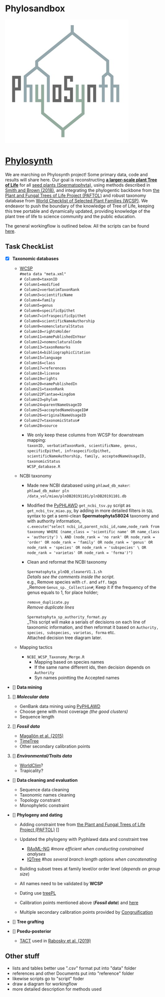 # Phylosandbox

![logo](./image/PhyloSynth.jpg)
# [Phylosynth](https://github.com/phylosynth)

We are marching on Phylosynth project! Some primary data, code and results will share here. Our goal is reconstructing [**a larger-scale plant Tree of Life**](https://bsapubs.onlinelibrary.wiley.com/doi/10.1002/ajb2.1041) for all [seed plants (Spermatophyta)](https://www.ncbi.nlm.nih.gov/Taxonomy/Browser/wwwtax.cgi?id=58024), using methods described in [Smith and Brown (2018)](https://bsapubs.onlinelibrary.wiley.com/doi/full/10.1002/ajb2.1019), and integrating the phylogentic backbone from  [the Plant and Fungal Trees of Life Project (PAFTOL)](https://www.kew.org/science/our-science/projects/plant-and-fungal-trees-of-life) and robust taxonomy database from [World Checklist of Selected Plant Families (WCSP)](https://wcsp.science.kew.org/home.do). We endeavor to push the boundary of the knowledge of Tree of Life, keeping this tree portable and dynamically updated, providing knowledge of the plant tree of life to science community and the public education.  

The general workingflow is outlined below.  All the scripts can be found [here](https://github.com/phylosynth/Phylosandbox/tree/master/script).

## Task CheckList
- [x] **Taxonomic databases**
	* [WCSP](https://wcsp.science.kew.org/home.do)  
	  `#meta data "meta.xml"`  
    `# Column0=taxonID`  
    `# Column1=modified`  
    `# Column2=verbatimTaxonRank`  
    `# Column3=scientificName`  
    `# Column4=family`  
    `# Column5=genus`  
    `# Column6=specificEpithet`  
    `# Column7=infraspecificEpithet`  
    `# Column8=scientificNameAuthorship`  
    `# Column9=nomenclaturalStatus`  
    `# Column10=rightsHolder`  
    `# Column11=namePublishedInYear`  
    `# Column12=nomenclaturalCode`  
    `# Column13=taxonRemarks`  
    `# Column14=bibliographicCitation`  
    `# Column15=language`  
    `# Column16=class`  
    `# Column17=references`  
    `# Column18=license`  
    `# Column19=rights`  
    `# Column20=namePublishedIn`  
    `# Column21=taxonRank`  
    `# Column22Plantae=kingdom`  
    `# Column23=phylum`  
    `# Column24=parentNameUsageID`  
    `# Column25=acceptedNameUsageID#`  
    `# Column26=originalNameUsageID`  
    `# Column27=taxonomicStatus#`  
    `# Column28=source`  
        - We only keep these columns from WCSP for downstream mapping:  
    `taxonID, verbatimTaxonRank, scientificName, genus, specificEpithet, infraspecificEpithet, scientificNameAuthorship, family, acceptedNameUsageID, taxonomicStatus`  
      `WCSP_database.R`
	
	* NCBI taxonomy  
	    + Made new NCBI databased using `phlawd_db_maker`:  
	      `phlawd_db_maker pln /data_vol/miao/plnDB20191101/plnDB20191101.db`  
	    + Modified the [PyPHLAWD](https://github.com/FePhyFoFum/PyPHLAWD) `get_ncbi_tsv.py` script as `get_ncbi_tsv_miao.py`, by adding in more detailed filters in `SQL` syntax to get a semi-clean **Spermatophyta58024** taxonomy and with authority information_  
	      `c.execute("select ncbi_id,parent_ncbi_id,name,node_rank from taxonomy WHERE (name_class = 'scientific name' OR name_class = 'authority') \
    AND (node_rank = 'no rank' OR node_rank = 'order' OR node_rank = 'family' OR node_rank = 'genus' OR node_rank = 'species' OR node_rank = 'subspecies' \
    OR node_rank = 'varietas' OR node_rank = 'forma')")`  
    
      + Clean and reformat the NCBI taxonomy  
      
        `Spermatophyta_plnDB_cleanerV1.1.sh`  
          _Details see the comments inside the script._  
          e.g., Remove species with `cf.` and `aff.` tags  
            _Remove `Genus_sp._Collection#`; Keep it if the frequency of the genus equals to 1, for place holder; 
          
        
        `remove_duplicate.py`  
          _Remove duplicate lines_
        
        `Spermatophyta_sp_authority_format.py`  
          _This script will make a serials of decisions on each line of taxonomic information, and then reformat it based on `Authority, species, subspecies, varietas, forma` etc.  
          Attached decision tree diagram later.  
          
	
	* Mapping tactics  
	  + `NCBI_WCSP_Taxonomy_Merge.R`  
	      - Mapping based on species names  
	      - If the same name different ids, then decision depends on `Authority`  
	      - Syn names pointting the Accepted names
	  
	
	
- [] **Data mining**  

1. [] **_Molecular data_**  
	* GenBank data mining using [PyPHLAWD](https://github.com/FePhyFoFum/PyPHLAWD)
	* Choose gene with most coverage _(the good clusters)_  
	* Sequence length  
	
2. [] **_Fossil data_**
	* [Magallón et al. (2015)](https://nph.onlinelibrary.wiley.com/doi/10.1111/nph.13264)
	* [TimeTree](http://www.timetree.org/)
	* Other secondary calibration points  
	
3. [] **_Environmental/Traits data_**
	* [WorldClim](http://www.worldclim.org/)?
	* Trapicality?  

- [] **Data cleaning and evaluation**  
    * Sequence data cleaning
    * Taxonomic names cleaning
    * Topology constraint
    * Monophyletic constraint  
  
- [] **Phylogeny and dating**
	 * Adding constraint tree from [the Plant and Fungal Trees of Life Project (PAFTOL)](https://www.kew.org/science/our-science/projects/plant-and-fungal-trees-of-life) []  
	 * Updated the phylogeny with Pyphlawd data and constraint tree  
	    + [RAxML-NG](https://github.com/amkozlov/raxml-ng) _#more efficient when conducting constrained analyses_
	    + [IQTree](http://www.iqtree.org/) _#has several branch length options when concatenating_    
	 * Building subset trees at family level/or order level (_depends on group size_)
	 * All names need to be validated by **WCSP**  
	 
	 * Dating use [treePL](https://github.com/blackrim/treePL)
	 * Calibration points mentioned above (**_Fossil data_**) and [here](https://github.com/phylosynth/Phylosandbox/tree/master/data/Calibration_points)  
	 * Multiple secondary calibration points provided by [Congruification](https://besjournals.onlinelibrary.wiley.com/doi/full/10.1111/2041-210X.12051)


- [] **Tree grafting**
- [] **Psedu-posterior**  
    - [TACT](https://github.com/jonchang/tact/) used in [Rabosky et al. (2019)](https://www.nature.com/articles/s41586-018-0273-1)  


## Other stuff
* lists and tables better use ".csv" format put into "data" folder
* references and other Documents put into "reference" folder
* likewise scripts go to "script" foder  
* draw a diagram for workingflow
* more detailed description for methods used


